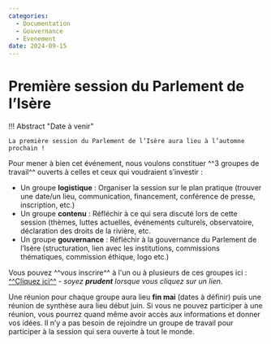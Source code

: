 ```yaml
---
categories:
  - Documentation
  - Gouvernance
  - Evenement
date: 2024-09-15
---
```


# Première session du Parlement de l’Isère 

!!! Abstract "Date à venir"

    La première session du Parlement de l’Isère aura lieu à l’automne prochain !

Pour mener à bien cet événement, nous voulons constituer ^^3 groupes de travail^^ ouverts à celles et ceux qui voudraient s’investir :

- Un groupe **logistique** : Organiser la session sur le plan pratique (trouver une date/un lieu, communication, financement, conférence de presse, inscription, etc.)
- Un groupe **contenu** : Réfléchir à ce qui sera discuté lors de cette session (thèmes, luttes actuelles, événements culturels, observatoire, déclaration des droits de la rivière, etc.
- Un groupe **gouvernance** : Réfléchir à la gouvernance du Parlement de l’Isère (structuration, lien avec les institutions, commissions thématiques, commission éthique, logo etc.)

Vous pouvez ^^vous inscrire^^ à l'un ou à plusieurs de ces groupes ici : [^^Cliquez ici^^](https://framaforms.org/groupes-de-travail-session-parlement-1712577066) - *soyez **prudent** lorsque vous cliquez sur un lien.*

Une réunion pour chaque groupe aura lieu **fin mai** (dates à définir) puis une réunion de synthèse aura lieu début juin. Si vous ne pouvez participer à une réunion, vous pourrez quand même avoir accès aux informations et donner vos idées. Il n’y a pas besoin de rejoindre un groupe de travail pour participer à la session qui sera ouverte à tout le monde. 